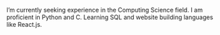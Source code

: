 I’m currently seeking experience in the Computing Science field.
I am proficient in Python and C.
Learning SQL and website building languages like React.js.
